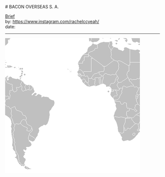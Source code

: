 <link rel="stylesheet" type="text/css" href="../../assets/style.css">
# BACON OVERSEAS S. A.

[comment]: &lt;> "Add/Remove information below as you want"
[comment]: &lt;> "Markdown cheatsheet: https://github.com/adam-p/markdown-here/wiki/Markdown-Cheatsheet"
[Brief](Brief.md)  
by: <https://www.instagram.com/rachelccyeah/>  
date:  

---
[comment]: &lt;> "Add your content here"

![Bacon Oversea](Bacon-Oversea.gif)